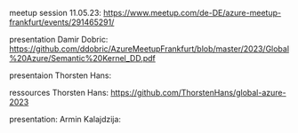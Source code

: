 meetup session 11.05.23: https://www.meetup.com/de-DE/azure-meetup-frankfurt/events/291465291/

presentation Damir Dobric: https://github.com/ddobric/AzureMeetupFrankfurt/blob/master/2023/Global%20Azure/Semantic%20Kernel_DD.pdf

presentaion Thorsten Hans:

ressources Thorsten Hans: https://github.com/ThorstenHans/global-azure-2023

presentation: Armin Kalajdzija: 
